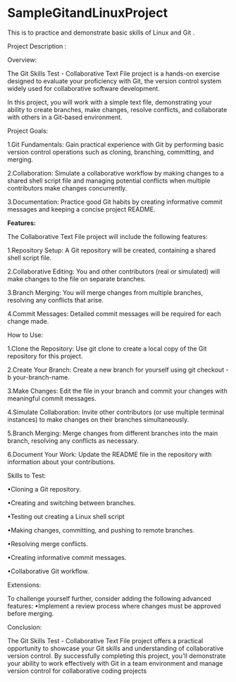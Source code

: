 # SampleGitandLinuxProject
This is to practice and demonstrate basic skills of Linux and Git .

Project Description :

Overview:

The Git Skills Test - Collaborative Text File project is a hands-on exercise designed to evaluate your proficiency with Git, the version control system widely used for collaborative software development. 

In this project, you will work with a simple text file, 
demonstrating your ability to create branches, make changes, resolve conflicts, and collaborate with others in a Git-based environment.

Project Goals:

1.Git Fundamentals: Gain practical experience with Git by performing basic version control operations such as cloning, branching, committing, and merging.

2.Collaboration: Simulate a collaborative workflow by making changes to a shared shell script file and managing potential conflicts when multiple contributors make changes concurrently.

3.Documentation: Practice good Git habits by creating informative commit messages and keeping a concise project README.


**Features:**

The Collaborative Text File project will include the following features:

1.Repository Setup: A Git repository will be created, containing a shared shell script file.

2.Collaborative Editing: You and other contributors (real or simulated) will make changes to the file on separate branches.

3.Branch Merging: You will merge changes from multiple branches, resolving any conflicts that arise.

4.Commit Messages: Detailed commit messages will be required for each change made.

How to Use:

1.Clone the Repository: Use git clone to create a local copy of the Git repository for this project.

2.Create Your Branch: Create a new branch for yourself using git checkout -b your-branch-name.

3.Make Changes: Edit the file in your branch and commit your changes with meaningful commit messages.

4.Simulate Collaboration: Invite other contributors (or use multiple terminal instances) to make changes on their branches simultaneously.

5.Branch Merging: Merge changes from different branches into the main branch, resolving any conflicts as necessary.

6.Document Your Work: Update the README file in the repository with information about your contributions.

Skills to Test:

•Cloning a Git repository.

•Creating and switching between branches.

•Testing out creating a Linux shell script

•Making changes, committing, and pushing to remote branches.

•Resolving merge conflicts.

•Creating informative commit messages.

•Collaborative Git workflow.

Extensions:

To challenge yourself further, consider adding the following advanced features:
•Implement a review process where changes must be approved before merging.

Conclusion:

The Git Skills Test - Collaborative Text File project offers a practical opportunity to showcase your Git skills and understanding of collaborative version control. 
By successfully completing this project, you'll demonstrate your ability to work effectively with Git in a team environment and manage version control for collaborative coding projects
